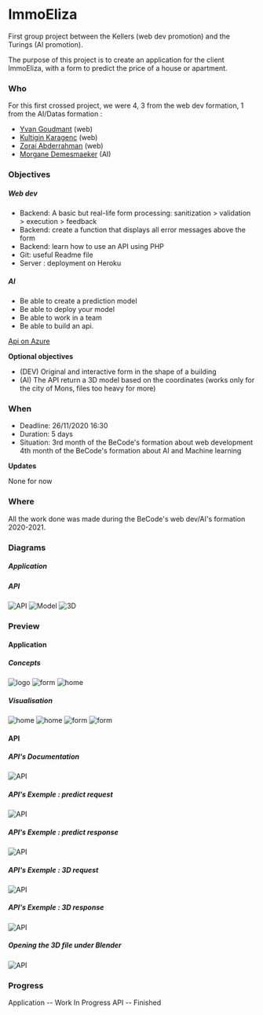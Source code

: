 # ImmoEliza
First group project between the Kellers (web dev promotion) and the Turings (AI promotion).

The purpose of this project is to create an application for the client ImmoEliza, with a form to predict the price of a house or apartment.


### Who
For this first crossed project, we were 4, 3 from the web dev formation, 1 from the AI/Datas formation :
- [Yvan Goudmant](https://github.com/Goudmant) (web)
- [Kultigin Karagenc](https://github.com/Kultik) (web)
- [Zorai Abderrahman](https://github.com/Abderzorai) (web)
- [Morgane Demesmaeker](https://github.com/Demesmaeker) (AI)


### Objectives
##### Web dev
- Backend: A basic but real-life form processing: sanitization > validation > execution > feedback
- Backend: create a function that displays all error messages above the form
- Backend: learn how to use an API using PHP
- Git: useful Readme file
- Server : deployment on Heroku

##### AI
- Be able to create a prediction model
- Be able to deploy your model
- Be able to work in a team
- Be able to build an api.

[Api on Azure](http://api.immoeliza.ml/)

**Optional objectives**

- (DEV) Original and interactive form in the shape of a building
- (AI) The API return a 3D model based on the coordinates (works only for the city of Mons, files too heavy for more)


### When
- Deadline: 26/11/2020 16:30
- Duration: 5 days
- Situation:
            3rd month of the BeCode's formation about web development
            4th month of the BeCode's formation about AI and Machine learning

**Updates**

None for now


### Where
All the work done was made during the BeCode's web dev/AI's formation 2020-2021.


### Diagrams
##### Application


##### API
![API](https://github.com/Goudmant/ImmoEliza/blob/main/Schemas/API_Diagram.svg)
![Model](https://github.com/Goudmant/ImmoEliza/blob/main/Schemas/Prediction%20Diagram.svg)
![3D](https://github.com/Goudmant/ImmoEliza/blob/main/Schemas/3D%20Diagram.svg)


### Preview

#### Application

##### Concepts
![logo](https://github.com/Goudmant/ImmoEliza/blob/main/Preview/logo.png)
![form](https://github.com/Goudmant/ImmoEliza/blob/main/Preview/concept_form.jpg)
![home](https://github.com/Goudmant/ImmoEliza/blob/main/Preview/concept_home.jpg)

##### Visualisation
![home](https://github.com/Goudmant/ImmoEliza/blob/main/Preview/form_01.png)
![home](https://github.com/Goudmant/ImmoEliza/blob/main/Preview/form_02.png)
![form](https://github.com/Goudmant/ImmoEliza/blob/main/Preview/home_01.png)
![form](https://github.com/Goudmant/ImmoEliza/blob/main/Preview/home_02.png)

#### API

##### API's Documentation
![API](https://github.com/Goudmant/ImmoEliza/blob/main/Preview/API_documentation.png)

##### API's Exemple : predict request
![API](https://github.com/Goudmant/ImmoEliza/blob/main/Preview/predict_request.png)

##### API's Exemple : predict response
![API](https://github.com/Goudmant/ImmoEliza/blob/main/Preview/predict_response.png)

##### API's Exemple : 3D request
![API](https://github.com/Goudmant/ImmoEliza/blob/main/Preview/3D_request.png)

##### API's Exemple : 3D response
![API](https://github.com/Goudmant/ImmoEliza/blob/main/Preview/3D_response.png)

##### Opening the 3D file under Blender
![API](https://github.com/Goudmant/ImmoEliza/blob/main/Preview/3D_open_in_blender.png)



### Progress
Application -- Work In Progress
API -- Finished
